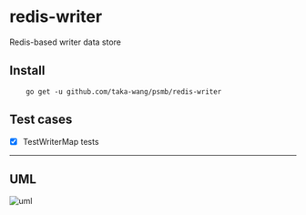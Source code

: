 # redis-writer

Redis-based writer data store

## Install

```
    go get -u github.com/taka-wang/psmb/redis-writer
```

## Test cases

- [x] TestWriterMap tests


---

## UML 

![uml](http://plantuml.com/plantuml/svg/5Sd94O0W3030LhG0oDzk8cI0CHoJOsXV_UwURIJsJ2vyLBEb5u3WZgLPzTkL9CrXD2ocsS7mmR1n55ZU6JggaK1YL0MXt3HiQH_5lry0)
